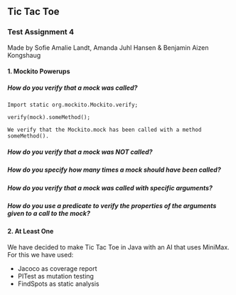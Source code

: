 ## Tic Tac Toe
 
### Test Assignment 4 

Made by Sofie Amalie Landt, Amanda Juhl Hansen & Benjamin Aizen Kongshaug

#### 1. Mockito Powerups

##### How do you verify that a mock was called?
```
Import static org.mockito.Mockito.verify;

verify(mock).someMethod();

We verify that the Mockito.mock has been called with a method someMethod().
```


##### How do you verify that a mock was NOT called?
##### How do you specify how many times a mock should have been called?
##### How do you verify that a mock was called with specific arguments?
##### How do you use a predicate to verify the properties of the arguments given to a call to the mock?

#### 2. At Least One

We have decided to make Tic Tac Toe in Java with an AI that uses MiniMax. For this we have used:

- Jacoco as coverage report
- PITest as mutation testing
- FindSpots as static analysis 



